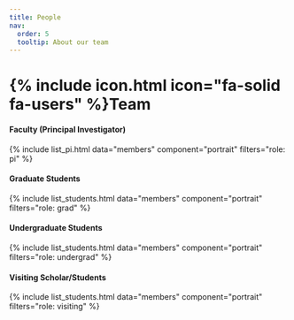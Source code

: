 ```yaml
---
title: People
nav:
  order: 5
  tooltip: About our team
---
```


# {% include icon.html icon="fa-solid fa-users" %}Team

#### Faculty (Principal Investigator)
{% include list_pi.html data="members" component="portrait" filters="role: pi" %}
#### Graduate Students
{% include list_students.html data="members" component="portrait" filters="role: grad" %}
#### Undergraduate Students
{% include list_students.html data="members" component="portrait" filters="role: undergrad" %}
#### Visiting Scholar/Students
{% include list_students.html data="members" component="portrait" filters="role: visiting" %}